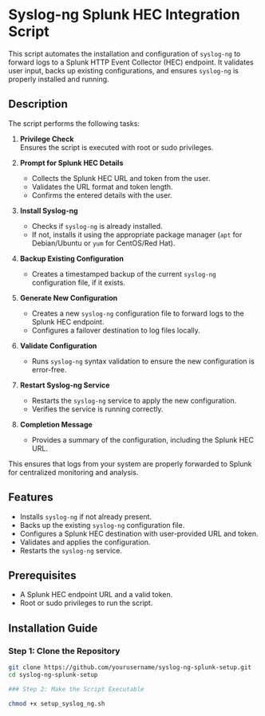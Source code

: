 
# Syslog-ng Splunk HEC Integration Script

This script automates the installation and configuration of `syslog-ng` to forward logs to a Splunk HTTP Event Collector (HEC) endpoint. It validates user input, backs up existing configurations, and ensures `syslog-ng` is properly installed and running.

## Description

The script performs the following tasks:

1. **Privilege Check**  
   Ensures the script is executed with root or sudo privileges.

2. **Prompt for Splunk HEC Details**  
   - Collects the Splunk HEC URL and token from the user.
   - Validates the URL format and token length.
   - Confirms the entered details with the user.

3. **Install Syslog-ng**  
   - Checks if `syslog-ng` is already installed.
   - If not, installs it using the appropriate package manager (`apt` for Debian/Ubuntu or `yum` for CentOS/Red Hat).

4. **Backup Existing Configuration**  
   - Creates a timestamped backup of the current `syslog-ng` configuration file, if it exists.

5. **Generate New Configuration**  
   - Creates a new `syslog-ng` configuration file to forward logs to the Splunk HEC endpoint.
   - Configures a failover destination to log files locally.

6. **Validate Configuration**  
   - Runs `syslog-ng` syntax validation to ensure the new configuration is error-free.

7. **Restart Syslog-ng Service**  
   - Restarts the `syslog-ng` service to apply the new configuration.
   - Verifies the service is running correctly.

8. **Completion Message**  
   - Provides a summary of the configuration, including the Splunk HEC URL.

This ensures that logs from your system are properly forwarded to Splunk for centralized monitoring and analysis.

## Features

- Installs `syslog-ng` if not already present.
- Backs up the existing `syslog-ng` configuration file.
- Configures a Splunk HEC destination with user-provided URL and token.
- Validates and applies the configuration.
- Restarts the `syslog-ng` service.

## Prerequisites

- A Splunk HEC endpoint URL and a valid token.
- Root or sudo privileges to run the script.

## Installation Guide

### Step 1: Clone the Repository

```bash
git clone https://github.com/yourusername/syslog-ng-splunk-setup.git
cd syslog-ng-splunk-setup

### Step 2: Make the Script Executable

chmod +x setup_syslog_ng.sh

